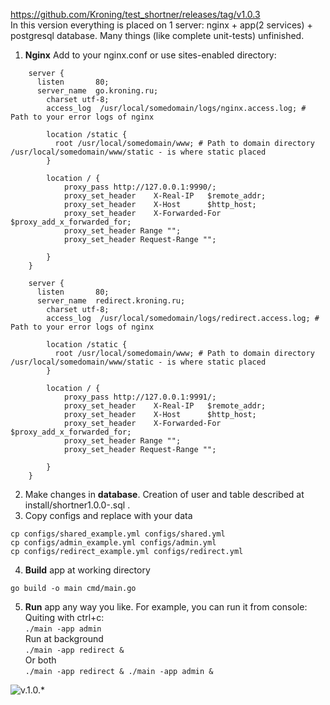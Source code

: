 https://github.com/Kroning/test_shortner/releases/tag/v1.0.3 <br>
In this version everything is placed on 1 server: nginx + app(2 services) + postgresql database. Many things (like complete unit-tests) unfinished.

1. **Nginx** Add to your nginx.conf or use sites-enabled directory:
```
    server {
      listen       80;
      server_name  go.kroning.ru;
        charset utf-8;
        access_log  /usr/local/somedomain/logs/nginx.access.log; # Path to your error logs of nginx

        location /static {
          root /usr/local/somedomain/www; # Path to domain directory /usr/local/somedomain/www/static - is where static placed
        }

        location / {
            proxy_pass http://127.0.0.1:9990/;
            proxy_set_header    X-Real-IP   $remote_addr;
            proxy_set_header    X-Host      $http_host;
            proxy_set_header    X-Forwarded-For  $proxy_add_x_forwarded_for;
            proxy_set_header Range "";
            proxy_set_header Request-Range "";

        }
    }

    server {
      listen       80;
      server_name  redirect.kroning.ru;
        charset utf-8;
        access_log  /usr/local/somedomain/logs/redirect.access.log; # Path to your error logs of nginx

        location /static {
          root /usr/local/somedomain/www; # Path to domain directory /usr/local/somedomain/www/static - is where static placed
        }

        location / {
            proxy_pass http://127.0.0.1:9991/;
            proxy_set_header    X-Real-IP   $remote_addr;
            proxy_set_header    X-Host      $http_host;
            proxy_set_header    X-Forwarded-For  $proxy_add_x_forwarded_for;
            proxy_set_header Range "";
            proxy_set_header Request-Range "";

        }
    }
```
2. Make changes in **database**. Creation of user and table described at install/shortner1.0.0-.sql .
3. Copy configs and replace with your data
```
cp configs/shared_example.yml configs/shared.yml
cp configs/admin_example.yml configs/admin.yml
cp configs/redirect_example.yml configs/redirect.yml
```
4. **Build** app at working directory
```
go build -o main cmd/main.go
```
5. **Run** app any way you like. For example, you can run it from console:<br>
Quiting with ctrl+c:<br>
``` ./main -app admin ```<br>
Run at background<br>
``` ./main -app redirect & ```<br>
Or both<br>
``` ./main -app redirect & ./main -app admin & ```<br>


![v.1.0.*](../readme_pics/v1.0.png)
